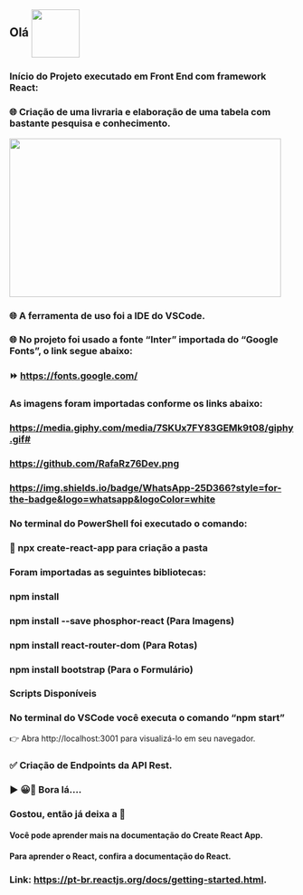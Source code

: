 ## Olá  <img src="https://media.giphy.com/media/l1J9sBOqBIvnafnUc/giphy.gif" align="center" width="85">
	
### Início do Projeto executado em Front End com framework React:

### 🌐 Criação de uma livraria e elaboração de uma tabela com bastante pesquisa e conhecimento.
<img src="videobook_1" align="center" width="480" height="280">

### 🌐 A ferramenta de uso foi a IDE do VSCode.

### 🌐 No projeto foi usado a fonte “Inter” importada do “Google Fonts”, o link segue abaixo:
### ⏩ https://fonts.google.com/

### As imagens foram importadas conforme os links abaixo:

### https://media.giphy.com/media/7SKUx7FY83GEMk9t08/giphy.gif#

### https://github.com/RafaRz76Dev.png

### https://img.shields.io/badge/WhatsApp-25D366?style=for-the-badge&logo=whatsapp&logoColor=white


### No terminal do PowerShell foi executado o comando:
### 🚀 npx create-react-app para criação a pasta
### Foram importadas as seguintes bibliotecas:

### npm install
### npm install --save phosphor-react (Para Imagens)
### npm install react-router-dom (Para Rotas)

### npm install bootstrap (Para o Formulário)

### Scripts Disponíveis
### No terminal do VSCode você executa o comando “npm start”
👉 Abra http://localhost:3001 para visualizá-lo em seu navegador.

### ✅ Criação de Endpoints da API Rest.
### ▶ 😀👀 Bora lá....
### Gostou, então já deixa a 🌟


#### Você pode aprender mais na documentação do Create React App.
#### Para aprender o React, confira a documentação do React.
### Link: https://pt-br.reactjs.org/docs/getting-started.html.
